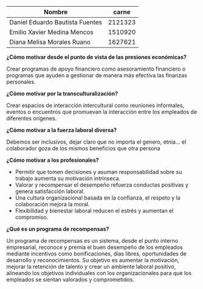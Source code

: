 
| Nombre                          | carne   |
| ------------------------------- | ------- |
| Daniel Eduardo Bautista Fuentes | 2121323 |
| Emilio Xavier Medina Mencos     | 1510920 |
| Diana Melisa Morales Ruano      | 1627621 |

**¿Cómo motivar desde el punto de vista de las presiones económicas?**

Crear programas de apoyo financiero como asesoramiento financiero o programas que ayuden a gestionar de manera más efectiva las finanzas personales.

**¿Cómo motivar por la transculturalización?**

Crear espacios de interacción intercultural como reuniones informales, eventos o encuentros que promuevan la interacción entre los empleados de diferentes orígenes.

**¿Cómo motivar a la fuerza laboral diversa?**

Debemos ser inclusivos, dejar claro que no importa el genero, etnia... el colaborador goza de los mismos beneficios que otra persona 

**¿Cómo motivar a los profesionales?**

- Permitir que tomen decisiones y asuman responsabilidad sobre su trabajo aumenta su motivación intrínseca.
- Valorar y recompensar el desempeño refuerza conductas positivas y genera satisfacción laboral.
- Una cultura organizacional basada en la confianza, el respeto y la colaboración mejora la moral.
- Flexibilidad y bienestar laboral reducen el estrés y aumentan el compromiso.

**¿Qué es un programa de recompensas?**

Un programa de recompensas es un sistema, desde el punto interno empresarial, reconoce y premia el buen desempeño de los empleados mediante incentivos como bonificaciones, días libres, oportunidades de desarrollo y reconocimientos. Su objetivo es aumentar la motivación, mejorar la retención de talento y crear un ambiente laboral positivo, alineando los objetivos individuales con los organizacionales para que los empleados se sientan valorados y comprometidos.


